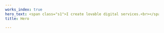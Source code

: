 ```yaml
---
works_index: true
hero_text: <span class="s1">I create lovable digital services.<br></span>
title: Hero

---
```

<Hero :text="$page.frontmatter.hero_text" />  
<WorksList />
